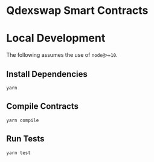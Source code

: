 # Qdexswap Smart Contracts





# Local Development

The following assumes the use of `node@>=10`.

## Install Dependencies

`yarn`

## Compile Contracts

`yarn compile`

## Run Tests

`yarn test`
